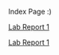 Index Page :)

[Lab Report 1](lab-report-1-week-2.html)

[Lab Report 1](https://<JZ567>.github.io/<cse15l-lab-reports2>/lab-report-1-week-2.html)